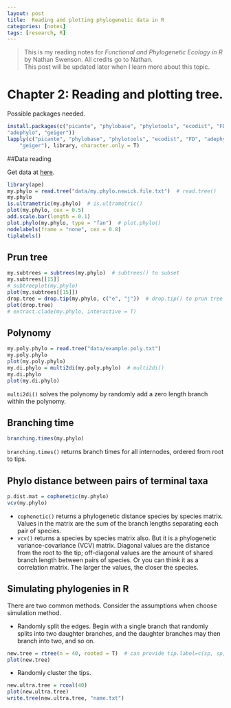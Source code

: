 ```yaml
---
layout: post
title:  Reading and plotting phylogenetic data in R
categories: [notes]
tags: [research, R]
---
```

> This is my reading notes for *Functional and Phylogenetic Ecology in R* by Nathan Swenson. All credits go to Nathan.  
> This post will be updated later when I learn more about this topic.

# Chapter 2: Reading and plotting tree.

Possible packages needed.

```r
install.packages(c("picante", "phylobase", "phylotools", "ecodist", "FD", 
"adephylo", "geiger"))
lapply(c("picante", "phylobase", "phylotools", "ecodist", "FD", "adephylo", 
    "geiger"), library, character.only = T)
```


##Data reading

Get data at [here](http://link.springer.com/chapter/10.1007%2F978-1-4614-9542-0_2).

```r
library(ape)
my.phylo = read.tree("data/my.phylo.newick.file.txt")  # read.tree()
my.phylo
is.ultrametric(my.phylo)  # is.ultrametric()
plot(my.phylo, cex = 0.5)
add.scale.bar(length = 0.1)
plot.phylo(my.phylo, type = "fan")  # plot.phylo()
nodelabels(frame = "none", cex = 0.8)
tiplabels()
```


## Prun tree


```r
my.subtrees = subtrees(my.phylo)  # subtrees() to subset
my.subtrees[[15]]
# subtreeplot(my.phylo)
plot(my.subtrees[[15]])
drop.tree = drop.tip(my.phylo, c("e", "j"))  # drop.tip() to prun tree
plot(drop.tree)
# extract.clade(my.phylo, interactive = T)
```


## Polynomy


```r
my.poly.phylo = read.tree("data/example.poly.txt")
my.poly.phylo
plot(my.poly.phylo)
my.di.phylo = multi2di(my.poly.phylo)  # multi2di() 
my.di.phylo
plot(my.di.phylo)
```
`multi2di()` solves the polynomy by randomly add a zero length branch within the polynomy.


## Branching time


```r
branching.times(my.phylo)
```
`branching.times()` returns branch times for all internodes, ordered from root to tips.

## Phylo distance between pairs of terminal taxa


```r
p.dist.mat = cophenetic(my.phylo)
vcv(my.phylo)
```

+ `cophenetic()` returns a phylogenetic distance species by species matrix. Values in the matrix are the sum of the branch lengths separating each pair of species.
+ `vcv()` returns a species by species matrix also. But it is a phylogenetic variance-covariance (VCV) matrix. Diagonal values are the distance from the root to the tip; off-diagonal values are the amount of shared branch length between pairs of species. Or you can think it as a correlation matrix. The larger the values, the closer the species.  


## Simulating phylogenies in R

There are two common methods. Consider the assumptions when choose simulation method.

+ Randomly split the edges. Begin with a single branch that randomly splits into two daughter branches, and the daughter branches may then branch into two, and so on. 

```r
new.tree = rtree(n = 40, rooted = T)  # can provide tip.label=c(sp, sp,...)
plot(new.tree)
```

+ Randomly cluster the tips.

```r
new.ultra.tree = rcoal(40)
plot(new.ultra.tree)
write.tree(new.ultra.tree, "name.txt")
```